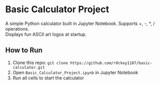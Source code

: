 # Basic Calculator Project

A simple Python calculator built in Jupyter Notebook. Supports +, -, *, / operations.  
Displays fun ASCII art logos at startup.

## How to Run
1. Clone this repo: `git clone https://github.com/rOckey1107/basic-calculator.git`
2. Open `Basic_Calculator_Project.ipynb` in Jupyter Notebook
3. Run all cells to start the calculator
